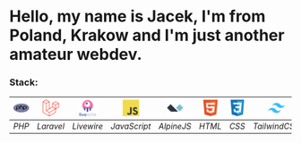 <h1>Hello, my name is Jacek, I'm from Poland, Krakow and I'm just another amateur webdev.</h1>

<p> <h3>Stack:</h3> </p>

| <img src="php-original.svg" alt="PHP" width="30" height="30"> | <img src="laravel-original.svg" alt="Laravel" width="30" height="30"> | <img src="livewire-original-wordmark.svg" alt="Livewire" width="30" height="30"> | <img src="javascript-original.svg" alt="JavaScript" width="30" height="30"> | <img src="alpinejs-original.svg" alt="AlpineJS" width="30" height="30"> | <img src="html5-original.svg" alt="HTML" width="30" height="30"> | <img src="css3-original.svg" alt="CSS" width="30" height="30"> | <img src="tailwindcss-original.svg" alt="TailwindCSS" width="30" height="30"> | <img src="mysql-original.svg" alt="MySQL" width="30" height="30"> |
|:--:|:--:|:--:|:--:|:--:|:--:|:--:|:--:|:--:|
| *PHP* | *Laravel* | *Livewire* | *JavaScript* | *AlpineJS* | *HTML* | *CSS* | *TailwindCSS* | *MySQL* |

